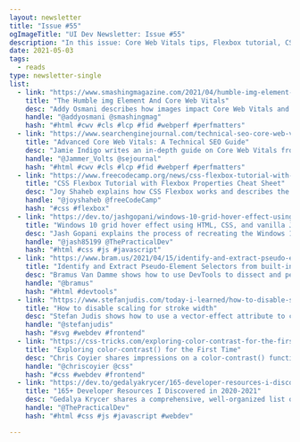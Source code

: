 ```yaml
---
layout: newsletter
title: "Issue #55"
ogImageTitle: "UI Dev Newsletter: Issue #55"
description: "In this issue: Core Web Vitals tips, Flexbox tutorial, CSS color-contrast() function and more."
date: 2021-05-03
tags:
  - reads
type: newsletter-single
list:
  - link: "https://www.smashingmagazine.com/2021/04/humble-img-element-core-web-vitals/"
    title: "The Humble img Element And Core Web Vitals"
    desc: "Addy Osmani describes how images impact Core Web Vitals and how to improve them."
    handle: "@addyosmani @smashingmag"
    hash: "#html #cwv #cls #lcp #fid #webperf #perfmatters"
  - link: "https://www.searchenginejournal.com/technical-seo-core-web-vitals-guide/402501/"
    title: "Advanced Core Web Vitals: A Technical SEO Guide"
    desc: "Jamie Indigo writes an in-depth guide on Core Web Vitals from an SEO perspective."
    handle: "@Jammer_Volts @sejournal"
    hash: "#html #cwv #cls #lcp #fid #webperf #perfmatters"
  - link: "https://www.freecodecamp.org/news/css-flexbox-tutorial-with-cheatsheet/"
    title: "CSS Flexbox Tutorial with Flexbox Properties Cheat Sheet"
    desc: "Joy Shaheb explains how CSS Flexbox works and describes the CSS Flexbox basics for responsive sites. Cute animal graphics included."
    handle: "@joyshaheb @freeCodeCamp"
    hash: "#css #flexbox"
  - link: "https://dev.to/jashgopani/windows-10-grid-hover-effect-using-html-css-and-vanilla-js-42d9"
    title: "Windows 10 grid hover effect using HTML, CSS, and vanilla JS"
    desc: "Jash Gopani explains the process of recreating the Windows 10 grid hover effect with CSS and JS."
    handle: "@jash85199 @ThePracticalDev"
    hash: "#html #css #js #javascript"
  - link: "https://www.bram.us/2021/04/15/identify-and-extract-pseudo-element-selectors-from-built-in-html-elements-using-devtools/"
    title: "Identify and Extract Pseudo-Element Selectors from built-in HTML Elements using DevTools"
    desc: "Bramus Van Damme shows how to use DevTools to dissect and peek inside HTML elements like input type=file and audio."
    handle: "@bramus"
    hash: "#html #devtools"
  - link: "https://www.stefanjudis.com/today-i-learned/how-to-disable-scaling-for-stroke-width/"
    title: "How to disable scaling for stroke width"
    desc: "Stefan Judis shows how to use a vector-effect attribute to control how transformations affect stroke width."
    handle: "@stefanjudis"
    hash: "#svg #webdev #frontend"
  - link: "https://css-tricks.com/exploring-color-contrast-for-the-first-time/"
    title: "Exploring color-contrast() for the First Time"
    desc: "Chris Coyier shares impressions on a color-contrast() function and shares a video for easier understanding."
    handle: "@chriscoyier @css"
    hash: "#css #webdev #frontend"
  - link: "https://dev.to/gedalyakrycer/165-developer-resources-i-discovered-in-2020-2021-6ma"
    title: "165+ Developer Resources I Discovered in 2020-2021"
    desc: "Gedalya Krycer shares a comprehensive, well-organized list of helpful web dev resources — from HTML, CSS, and JavaScript to WordPress, Git, and design."
    handle: "@ThePracticalDev"
    hash: "#html #css #js #javascript #webdev"

---
```

